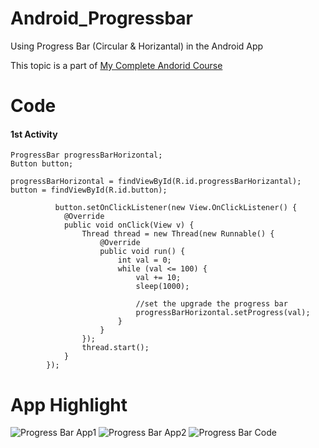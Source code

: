 # Android_Progressbar
Using Progress Bar (Circular &amp; Horizantal) in the Android App

This topic is a part of [My Complete Andorid Course](https://github.com/ananddasani/Android_Apps)

# Code

#### 1st Activity 
```
ProgressBar progressBarHorizontal;
Button button;

progressBarHorizontal = findViewById(R.id.progressBarHorizantal);
button = findViewById(R.id.button);

          button.setOnClickListener(new View.OnClickListener() {
            @Override
            public void onClick(View v) {
                Thread thread = new Thread(new Runnable() {
                    @Override
                    public void run() {
                        int val = 0;
                        while (val <= 100) {
                            val += 10;
                            sleep(1000);

                            //set the upgrade the progress bar
                            progressBarHorizontal.setProgress(val);
                        }
                    }
                });
                thread.start();
            }
        });
```

# App Highlight

![Progress Bar App1](https://user-images.githubusercontent.com/74413402/192092798-a2f04311-c097-493e-b0e9-259c36a49c2a.png)
![Progress Bar App2](https://user-images.githubusercontent.com/74413402/192092799-b85c47cd-52fc-4836-8d15-e279ef569720.png)
![Progress Bar Code](https://user-images.githubusercontent.com/74413402/192092800-b4b45201-968d-4a7e-b212-c95aa27a3b94.png)
